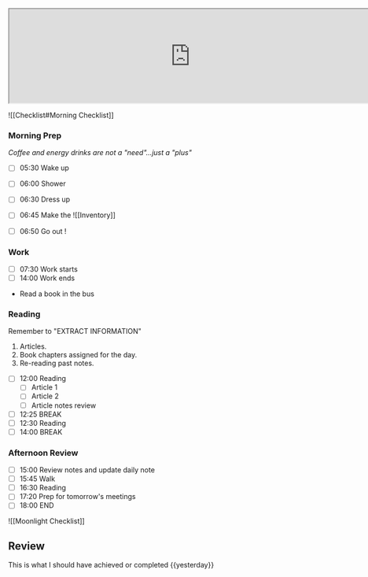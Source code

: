 <iframe src="https://www.youtube.com/embed/bkXn38__Gy0" class="resize-both" style="height: 191px; width: 735px;"></iframe>


![[Checklist#Morning Checklist]]

### Morning Prep

*Coffee and energy drinks are not a "need"...just a "plus"*

- [ ] 05:30 Wake up
- [ ] 06:00 Shower
- [ ] 06:30 Dress up
- [ ] 06:45 Make the ![[Inventory]]
- [ ] 06:50 Go out !


### Work

- [ ] 07:30 Work starts
- [ ] 14:00 Work ends

* Read a book in the bus


### Reading

Remember to "EXTRACT INFORMATION"

1. Articles.
2. Book chapters assigned for the day.
3. Re-reading past notes.
   
- [ ] 12:00 Reading
  - [ ] Article 1
  - [ ] Article 2
  - [ ] Article notes review
- [ ] 12:25 BREAK
- [ ] 12:30 Reading
- [ ] 14:00 BREAK

### Afternoon Review

- [ ] 15:00 Review notes and update daily note 
- [ ] 15:45 Walk
- [ ] 16:30 Reading
- [ ] 17:20 Prep for tomorrow's meetings
- [ ] 18:00 END

![[Moonlight Checklist]]

## Review

This is what I should have achieved or completed {{yesterday}}

